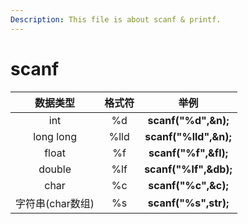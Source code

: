 ```yaml
---
Description: This file is about scanf & printf.
---
```

# scanf
数据类型|格式符|举例
:-:|:-:|:-:
int|%d|**scanf("%d",&n);**
long long|%lld|**scanf("%lld",&n);**
float|%f|**scanf("%f",&fl);**
double|%lf|**scanf("%lf",&db);**
char|%c|**scanf("%c",&c);**
字符串(char数组)|%s|**scanf("%s",str);**


